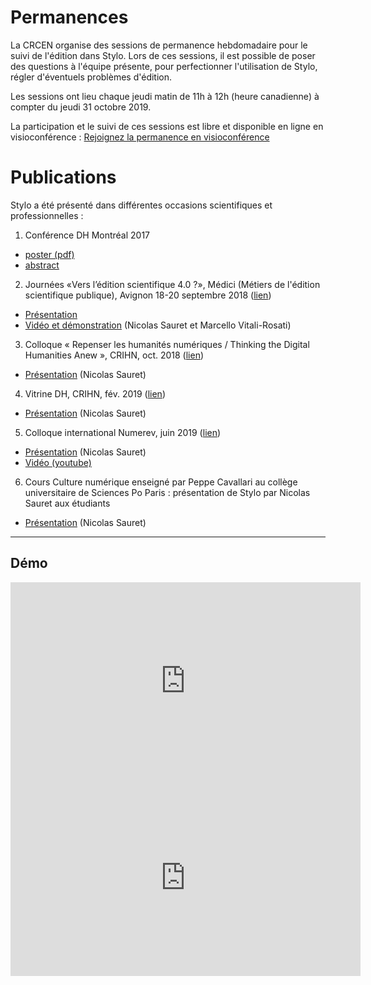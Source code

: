 # Permanences

La CRCEN organise des sessions de permanence hebdomadaire pour le suivi de l'édition dans Stylo. Lors de ces sessions, il est possible de poser des questions à l'équipe présente, pour perfectionner l'utilisation de Stylo, régler d'éventuels problèmes d'édition.

Les sessions ont lieu chaque jeudi matin de 11h à 12h (heure canadienne) à compter du jeudi 31 octobre 2019.

La participation et le suivi de ces sessions est libre et disponible en ligne en visioconférence : <a class="btn btn-info" href="https://meet.jit.si/stylo" role="button">Rejoignez la permanence en visioconférence</a>

# Publications

Stylo a été présenté dans différentes occasions scientifiques et professionnelles :

1. Conférence DH Montréal 2017
  - [poster (pdf)](uploads/pdf/poster_Stylo_DH2017.pdf)
  - [abstract](https://dh2017.adho.org/abstracts/224/224.pdf)
2. Journées «Vers l’édition scientifique 4.0 ?», Médici (Métiers de l'édition scientifique publique), Avignon 18-20 septembre 2018 ([lien](https://medici2018.sciencesconf.org/))
  - [Présentation](https://ecrituresnumeriques.github.io/s_StyloMedici/)
  - [Vidéo et démonstration](https://www.youtube.com/embed/qcwEqbcxBF8) (Nicolas Sauret et Marcello Vitali-Rosati)
3. Colloque « Repenser les humanités numériques / Thinking the Digital Humanities Anew », CRIHN, oct. 2018 ([lien](https://www.crihn.org/colloque-2018/))
  - [Présentation](http://nicolassauret.net/s_StyloCRIHN/) (Nicolas Sauret)
4. Vitrine DH, CRIHN, fév. 2019 ([lien](https://crihn.openum.ca/nouvelles/2018/12/01/vitrine-hn-dh-showcase-2019/))
  - [Présentation](http://nicolassauret.net/s_StyloVitrineDH/) (Nicolas Sauret)
5. Colloque international Numerev, juin 2019 ([lien](https://numerev.com/agenda.id-9.html))
  - [Présentation](http://nicolassauret.net/s_StyloNumerev/) (Nicolas Sauret)
  - [Vidéo (youtube)](https://youtu.be/-WHoTXw6Two?t=20878)
6. Cours Culture numérique enseigné par Peppe Cavallari au collège universitaire de Sciences Po Paris : présentation de Stylo par Nicolas Sauret aux étudiants
  - [Présentation](http://nicolassauret.net/s_StyloCultNum/) (Nicolas Sauret)

---
## Démo

<iframe width="560" height="315" src="https://ia601507.us.archive.org/24/items/stylo-doc-fr/StyloDocFR.mp4" frameborder="0" allow="accelerometer; autoplay; encrypted-media; gyroscope; picture-in-picture" allowfullscreen style="align:center;"></iframe>

<iframe width="560" height="315" src="https://www.youtube.com/embed/qcwEqbcxBF8" frameborder="0" allow="accelerometer; autoplay; encrypted-media; gyroscope; picture-in-picture" allowfullscreen style="align:center;"></iframe>
